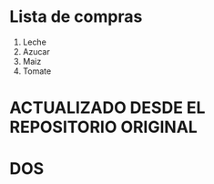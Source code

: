 # Lista de compras

1. Leche
2. Azucar
3. Maiz
4. Tomate


# ACTUALIZADO DESDE EL REPOSITORIO ORIGINAL
# DOS
